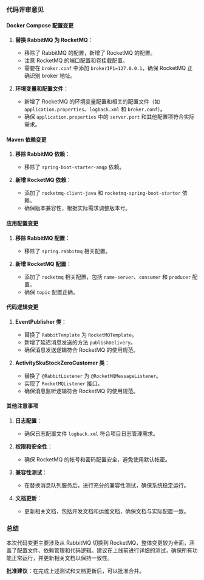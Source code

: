 ### 代码评审意见

#### Docker Compose 配置变更
1. **替换 RabbitMQ 为 RocketMQ**：
   - 移除了 RabbitMQ 的配置，新增了 RocketMQ 的配置。
   - 注意 RocketMQ 的端口配置和卷挂载配置。
   - 需要在 `broker.conf` 中添加 `brokerIP1=127.0.0.1`，确保 RocketMQ 正确识别 broker 地址。

2. **环境变量和配置文件**：
   - 新增了 RocketMQ 的环境变量配置和相关的配置文件（如 `application.properties`、`logback.xml` 和 `broker.conf`）。
   - 确保 `application.properties` 中的 `server.port` 和其他配置项符合实际需求。

#### Maven 依赖变更
1. **移除 RabbitMQ 依赖**：
   - 移除了 `spring-boot-starter-amqp` 依赖。
   
2. **新增 RocketMQ 依赖**：
   - 添加了 `rocketmq-client-java` 和 `rocketmq-spring-boot-starter` 依赖。
   - 确保版本兼容性，根据实际需求调整版本号。

#### 应用配置变更
1. **移除 RabbitMQ 配置**：
   - 移除了 `spring.rabbitmq` 相关配置。

2. **新增 RocketMQ 配置**：
   - 添加了 `rocketmq` 相关配置，包括 `name-server`、`consumer` 和 `producer` 配置。
   - 确保 `topic` 配置正确。

#### 代码逻辑变更
1. **EventPublisher 类**：
   - 替换了 `RabbitTemplate` 为 `RocketMQTemplate`。
   - 新增了延迟消息发送的方法 `publishDelivery`。
   - 确保消息发送逻辑符合 RocketMQ 的使用规范。

2. **ActivitySkuStockZeroCustomer 类**：
   - 替换了 `@RabbitListener` 为 `@RocketMQMessageListener`。
   - 实现了 `RocketMQListener` 接口。
   - 确保消息监听逻辑符合 RocketMQ 的使用规范。

#### 其他注意事项
1. **日志配置**：
   - 确保日志配置文件 `logback.xml` 符合项目日志管理需求。

2. **权限和安全性**：
   - 确保 RocketMQ 的帐号和密码配置安全，避免使用默认帐密。

3. **兼容性测试**：
   - 在替换消息队列服务后，进行充分的兼容性测试，确保系统稳定运行。

4. **文档更新**：
   - 更新相关文档，包括开发文档和运维文档，确保文档与实际配置一致。

### 总结
本次代码变更主要涉及从 RabbitMQ 切换到 RocketMQ，整体变更较为全面，涵盖了配置文件、依赖管理和代码逻辑。建议在上线前进行详细的测试，确保所有功能正常运行，并更新相关文档以保持一致性。

**批准建议**：在完成上述测试和文档更新后，可以批准合并。